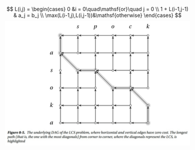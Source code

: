$$
L(i,j) = \begin{cases}
    0 &i = 0\quad\mathsf{or}\quad j = 0  \\ 
    1 + L(i-1,j-1) & a_j = b_j \\
    \max(L(i-1,j),L(i,j-1))&\mathsf{otherwise}
\end{cases}
$$
![](../images/python%20algorithm/9.jpg)